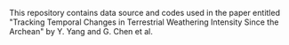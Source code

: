 This repository contains data source and codes used in the paper entitled "Tracking Temporal Changes in Terrestrial Weathering Intensity Since the Archean" by Y. Yang and G. Chen et al.
